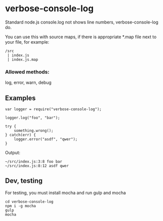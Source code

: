 # verbose-console-log

Standard node.js console.log not shows line numbers, verbose-console-log do.

You can use this with source maps, if there is appropriate *.map file next to your file, for example:

```
/src
 | index.js
 | index.js.map
```

### Allowed methods:

log, error, warn, debug

## Examples

```
var logger = require("verbose-console-log");

logger.log("foo", "bar");

try {
    something.wrong();
} catch(err) {
    logger.error("asdf", "qwer");
}
```

Output:

```
~/src/index.js:3:8 foo bar
~/src/index.js:8:12 asdf qwer
```

## Dev, testing

For testing, you must install mocha and run gulp and mocha

```
cd verbose-console-log
npm i -g mocha
gulp
mocha
```